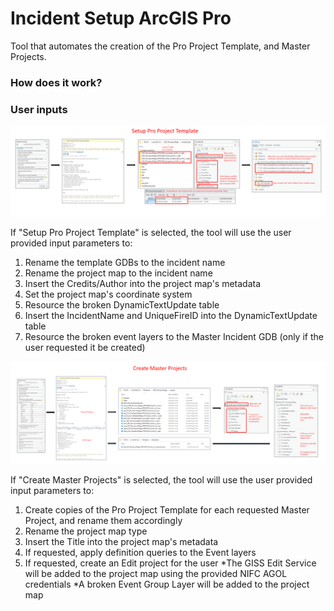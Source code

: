# Incident Setup ArcGIS Pro

Tool that automates the creation of the Pro Project Template, and Master Projects.

### How does it work?



### User inputs
   


![screenshot_IncidentSetupArcGISPro_1.png](/docs/screenshot_IncidentSetupArcGISPro_1.png?raw=true)

If "Setup Pro Project Template" is selected, the tool will use the user provided input parameters to:
1. Rename the template GDBs to the incident name
2. Rename the project map to the incident name
3. Insert the Credits/Author into the project map's metadata
4. Set the project map's coordinate system
5. Resource the broken DynamicTextUpdate table
6. Insert the IncidentName and UniqueFireID into the DynamicTextUpdate table
7. Resource the broken event layers to the Master Incident GDB (only if the user requested it be created)

![screenshot_IncidentSetupArcGISPro_2.png](/docs/screenshot_IncidentSetupArcGISPro_2.png?raw=true)

If "Create Master Projects" is selected, the tool will use the user provided input parameters to:
1. Create copies of the Pro Project Template for each requested Master Project, and rename them accordingly
2. Rename the project map type
3. Insert the Title into the project map's metadata
4. If requested, apply definition queries to the Event layers
5. If requested, create an Edit project for the user
 *The GISS Edit Service will be added to the project map using the provided NIFC AGOL credentials
 *A broken Event Group Layer will be added to the project map


